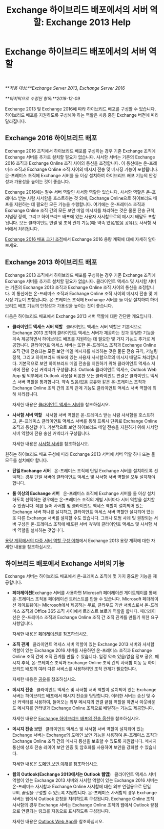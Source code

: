 ﻿---
title: 'Exchange 하이브리드 배포에서의 서버 역할: Exchange 2013 Help'
TOCTitle: Exchange 하이브리드 배포에서의 서버 역할
ms:assetid: 7a7eaf17-d2b0-4d62-90a2-45a0d2faca54
ms:mtpsurl: https://technet.microsoft.com/ko-kr/library/JJ659051(v=EXCHG.150)
ms:contentKeyID: 50484632
ms.date: 01/10/2018
mtps_version: v=EXCHG.150
ms.translationtype: HT
---

# Exchange 하이브리드 배포에서의 서버 역할

 

_**적용 대상:**Exchange Server 2013, Exchange Server 2016_

_**마지막으로 수정된 항목:**2016-12-09_

Exchange 2013 및 Exchange 2016에 따라 하이브리드 배포를 구성할 수 있습니다. 하이브리드 배포를 지원하도록 구성해야 하는 역할은 사용 중인 Exchange 버전에 따라 달라집니다.

## Exchange 2016 하이브리드 배포

Exchange 2016 조직에서 하이브리드 배포를 구성하는 경우 기존 Exchange 조직에 Exchange 서버를 추가로 설치할 필요가 없습니다. 사서함 서버는 기존의 Exchange 2016 조직과 Exchange Online 조직 사이의 통신을 조정합니다. 이 통신에는 온-프레미스 조직과 Exchange Online 조직 사이의 메시지 전송 및 메시징 기능이 포함됩니다. 온-프레미스 조직에 Exchange 서버를 둘 이상 설치하여 하이브리드 배포 기능의 안정성과 가용성을 높이는 것이 좋습니다.

Exchange 2016에는 필수 서버 역할인 사서함 역할만 있습니다. 사서함 역할은 온-프레미스 받는 사람 사서함을 호스트하는 것 외에, Exchange Online으로 하이브리드 배포를 지원하는 데 필요한 모든 기능을 수행합니다. 여기에는 온-프레미스 조직과 Exchange Online 조직 간의 모든 보안 메일 메시지를 처리하는 것은 물론 전송 규칙, 저널링 정책, 그리고 하이브리드 배포에 있는 사용자 사서함으로의 메시지 배달도 포함됩니다. 모든 클라이언트 연결 및 조직 관계 기능(예: 약속 있음/없음 공유)도 사서함 서버에서 처리됩니다.

[Exchange 2016 배포 크기 조정](http://go.microsoft.com/fwlink/p/?linkid=301990)에서 Exchange 2016 용량 계획에 대해 자세히 알아보세요.

## Exchange 2013 하이브리드 배포

Exchange 2013 조직에서 하이브리드 배포를 구성하는 경우 기존 Exchange 조직에 Exchange 서버를 추가로 설치할 필요가 없습니다. 클라이언트 액세스 및 사서함 서버는 기존의 Exchange 2013 조직과 Exchange Online 조직 사이의 통신을 조정합니다. 이 통신에는 온-프레미스 조직과 Exchange Online 조직 사이의 메시지 전송 및 메시징 기능이 포함됩니다. 온-프레미스 조직에 Exchange 서버를 둘 이상 설치하여 하이브리드 배포 기능의 안정성과 가용성을 높이는 것이 좋습니다.

다음은 하이브리드 배포에서 Exchange 2013 서버 역할에 대한 간단한 개요입니다.

  - **클라이언트 액세스 서버 역할**   클라이언트 액세스 서버 역할은 기본적으로 Exchange 2013 조직의 클라이언트 액세스 서버가 제공하는 것과 동일한 기능을 계속 제공하면서 하이브리드 배포를 지원하는 데 필요한 몇 가지 기능도 추가로 제공합니다. 클라이언트 액세스 서버는 또한 온-프레미스 조직과 Exchange Online 조직 간에 전송되는 모든 보안 메일 메시지를 처리하는 것은 물론 전송 규칙, 저널링 정책, 그리고 하이브리드 배포에 있는 사용자 사서함으로의 메시지 배달도 처리합니다. 기본적으로 보안 하이브리드 메일 전송을 지원하기 위해 클라이언트 액세스 서버에 전용 수신 커넥터가 구성됩니다. Outlook 클라이언트 액세스, Outlook Web App 및 외부에서 Outlook 사용을 비롯한 모든 클라이언트 연결은 클라이언트 액세스 서버 역할을 통과합니다. 약속 있음/없음 공유와 같은 온-프레미스 조직과 Exchange Online 조직 간의 조직 관계 기능도 클라이언트 액세스 서버 역할에 의해 처리됩니다.
    
    자세한 내용은 [클라이언트 액세스 서버](https://technet.microsoft.com/ko-kr/library/dd298114\(v=exchg.150\))를 참조하십시오.

  - **사서함 서버 역할**   사서함 서버 역할은 온-프레미스 받는 사람 사서함을 호스트하고, 온-프레미스 클라이언트 액세스 서버를 통해 프록시 단위로 Exchange Online 조직과 통신합니다. 기본적으로 보안 하이브리드 메일 전송을 지원하기 위해 사서함 서버 역할에 전용 송신 커넥터가 구성됩니다.
    
    자세한 내용은 [사서함 서버](https://technet.microsoft.com/ko-kr/library/jj150491\(v=exchg.150\))를 참조하십시오.

원하는 하이브리드 배포 구성에 따라 Exchange 2013 서버에 서버 역할 하나 또는 둘 모두를 설치해야 합니다.

  - **단일 Exchange 서버**   온-프레미스 조직에 단일 Exchange 서버를 설치하도록 선택하는 경우 단일 서버에 클라이언트 액세스 및 사서함 서버 역할을 모두 설치해야 합니다.

  - **둘 이상의 Exchange 서버**   온-프레미스 조직에 Exchange 서버를 둘 이상 설치하도록 선택하는 경우에는 온-프레미스 조직의 개별 서버마다 서버 역할을 설치할 수 있습니다. 예를 들어 사서함 및 클라이언트 액세스 역할이 설치되어 있는 Exchange 서버 하나를 설치하고, 클라이언트 액세스 서버 역할만 설치되어 있는 또 다른 Exchange 서버를 설치할 수도 있습니다. 그러나 모범 사례 및 권장되는 서버 구성은 온-프레미스 조직에 배포된 서버 *각각*에 클라이언트 액세스 및 사서함 서버 역할을 설치하는 것입니다.

[용량 계획에서의 다중 서버 역할 구성 이해](http://go.microsoft.com/fwlink/?linkid=266576)에서 Exchange 2013 용량 계획에 대한 자세한 내용을 참조하십시오.

## 하이브리드 배포에서 Exchange 서버의 기능

Exchange 서버는 하이브리드 배포에서 온-프레미스 조직에 몇 가지 중요한 기능을 제공합니다.

  - **페더레이션**Exchange 서버를 사용하면 Microsoft 페더레이션 게이트웨이를 통해 온-프레미스 조직용 페더레이션 트러스트를 만들 수 있습니다. Microsoft 페더레이션 게이트웨이는 Microsoft에서 제공하는 무료, 클라우드 기반 서비스로서 온-프레미스 조직과 Office 365 조직 사이에서 트러스트 브로커 역할을 합니다. 페더레이션은 온-프레미스 조직과 Exchange Online 조직 간 조직 관계를 만들기 위한 요구 사항입니다.
    
    자세한 내용은 [페더레이션](https://technet.microsoft.com/ko-kr/library/dd335047\(v=exchg.150\))를 참조하십시오.

  - **조직 관계**   클라이언트 액세스 서버 역할이 있는 Exchange 2013 서버와 사서함 역할이 있는 Exchange 2016 서버를 사용하면 온-프레미스 조직과 Exchange Online 조직 간에 조직 관계를 만들 수 있습니다. 일정 약속 있음/없음 정보 공유, 메시지 추적, 온-프레미스 조직과 Exchange Online 조직 간의 사서함 이동 등 하이브리드 배포의 여러 다른 서비스를 사용하려면 조직 관계가 필요합니다.
    
    자세한 내용은 [공유](https://technet.microsoft.com/ko-kr/library/dd638083\(v=exchg.150\))를 참조하십시오.

  - **메시지 전송**   클라이언트 액세스 및 사서함 서버 역할이 설치되어 있는 Exchange 서버는 하이브리드 배포에서 메시지 전송을 담당합니다. 이러한 서버는 송신 및 수신 커넥터를 사용하여, 들어오는 외부 메시지의 연결 끝점 역할을 하면서 아웃바운드 메시지를 인터넷과 Exchange Online 조직으로 배달하는 기능도 제공합니다.
    
    자세한 내용은 [Exchange 하이브리드 배포의 전송 옵션](transport-options-in-exchange-hybrid-deployments-exchange-2013-help.md)를 참조하십시오.

  - **메시지 전송 보안**   클라이언트 액세스 및 사서함 서버 역할이 설치되어 있는 Exchange 서버는 Exchange의 도메인 보안 기능을 사용하여 온-프레미스 조직과 Exchange Online 조직 간의 메시지 통신을 보호할 수 있도록 지원합니다. 메시지 통신에 상호 전송 레이어 보안 인증 및 암호화를 사용하여 보안을 강화할 수 있습니다.
    
    자세한 내용은 [도메인 보안 이해](http://go.microsoft.com/fwlink/p/?linkid=266581)를 참조하십시오.

  - **웹의 Outlook(Exchange 2013에서는 Outlook 웹앱)**   클라이언트 액세스 서버 역할이 있는 Exchange 2013 서버와 사서함 역할이 있는 Exchange 2016 서버는 온-프레미스 사서함과 Exchange Online 사서함에 대한 외부 연결용으로 단일 URL 끝점을 구성할 수 있도록 지원합니다. 온-프레미스 사서함의 경우 Exchange 서버는 웹에서 Outlook 요청을 처리하도록 구성됩니다. Exchange Online 조직 사서함의 경우 Exchange 서버는 Exchange Online 조직의 웹에서 Outlook 끝점으로 연결되는 링크를 자동으로 표시하도록 구성됩니다.
    
    자세한 내용은 [Outlook Web App](https://technet.microsoft.com/ko-kr/library/jj657718\(v=exchg.150\))를 참조하십시오.

